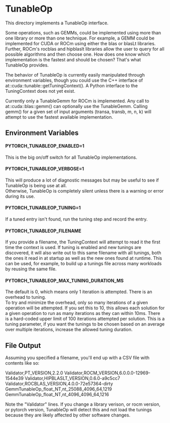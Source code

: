 # TunableOp

This directory implements a TunableOp interface.

Some operations, such as GEMMs, could be implemented using more than one library or more than one technique.
For example, a GEMM could be implemented for CUDA or ROCm using either the blas or blasLt libraries.
Further, ROCm's rocblas and hipblaslt libraries allow the user to query for all possible algorithms and then choose one.
How does one know which implementation is the fastest and should be chosen?  That's what TunableOp provides.

The behavior of TunableOp is currently easily manipulated through environment variables, though you could use the C++ interface of
at::cuda::tunable::getTuningContext().  A Python interface to the TuningContext does not yet exist.

Currently only a TunableGemm for ROCm is implemented.  Any call to at::cuda::blas::gemm() can optionally use the TunableGemm.
Calling gemm() for a given set of input arguments (transa, transb, m, n, k) will attempt to use the fastest available implementation.

## Environment Variables
 
#### PYTORCH_TUNABLEOP_ENABLED=1
This is the big on/off switch for all TunableOp implementations.
 
#### PYTORCH_TUNABLEOP_VERBOSE=1
This will produce a lot of diagnostic messages but may be useful to see if TunableOp is being use at all.  
Otherwise, TunableOp is completely silent unless there is a warning or error during its use.

#### PYTORCH_TUNABLEOP_TUNING=1
If a tuned entry isn't found, run the tuning step and record the entry.

#### PYTORCH_TUNABLEOP_FILENAME
If you provide a filename, the TuningContext will attempt to read it the first time the context is used.
If tuning is enabled and new tunings are discovered, it will also write out to this same filename with all tunings, 
both the ones it read in at startup as well as the new ones found at runtime.
This can be used, for example, to build up a tunings file across many workloads by reusing the same file.
 
#### PYTORCH_TUNABLEOP_MAX_TUNING_DURATION_MS
The default is 0, which means only 1 iteration is attempted.  There is an overhead to tuning.  
To try and minimize the overhead, only so many iterations of a given operation will be attempted.
If you set this to 10,  this allows each solution for a given operation to run as many iterations as they can within 10ms.
There is a hard-coded upper limit of 100 iterations attempted per solution.
This is a tuning parameter, if you want the tunings to be chosen based on an average over multiple iterations, increase the allowed tuning duration.
 
## File Output
 
Assuming you specified a filename, you'll end up with a CSV file with contents like so:
 
Validator,PT_VERSION,2.2.0
Validator,ROCM_VERSION,6.0.0.0-12969-1544e39
Validator,HIPBLASLT_VERSION,0.6.0-a9c5cc7
Validator,ROCBLAS_VERSION,4.0.0-72e57364-dirty
GemmTunableOp_float_NT,nt_25088_4096_64,1219
GemmTunableOp_float_NT,nt_4096_4096_64,1216

Note the "Validator" lines.  If you change a library verison, or rocm version, or pytorch version, 
TunableOp will detect this and not load the tunings because they are likely affected by other software changes.
